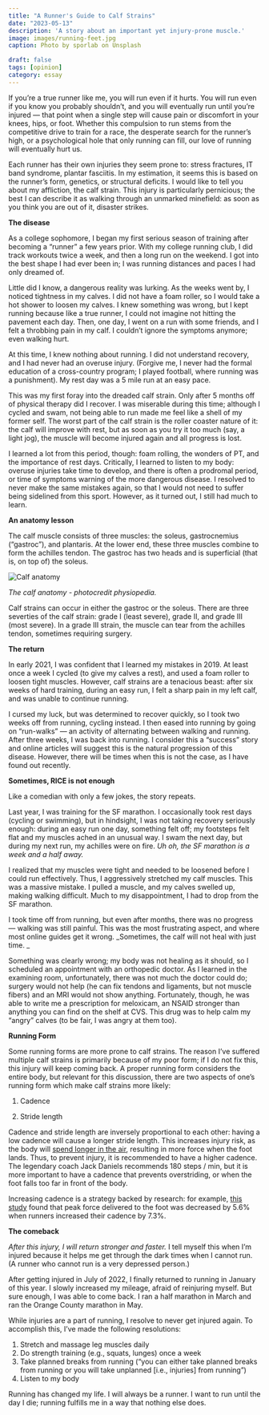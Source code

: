 ```yaml
---
title: "A Runner's Guide to Calf Strains"
date: "2023-05-13"
description: 'A story about an important yet injury-prone muscle.'
image: images/running-feet.jpg
caption: Photo by sporlab on Unsplash

draft: false
tags: [opinion]
category: essay
---
```


If you’re a true runner like me, you will run even if it hurts. You will run even if you know you probably shouldn’t, and you will eventually run until you’re injured — that point when a single step will cause pain or discomfort in your knees, hips, or foot. Whether this compulsion to run stems from the competitive drive to train for a race, the desperate search for the runner’s high, or a psychological hole that only running can fill, our love of running will eventually hurt us.

Each runner has their own injuries they seem prone to: stress fractures, IT band syndrome, plantar fasciitis. In my estimation, it seems this is based on the runner’s form, genetics, or structural deficits. I would like to tell you about my affliction, the calf strain. This injury is particularly pernicious; the best I can describe it as walking through an unmarked minefield: as soon as you think you are out of it, disaster strikes.

**The disease**

As a college sophomore, I began my first serious season of training after becoming a “runner” a few years prior. With my college running club, I did track workouts twice a week, and then a long run on the weekend. I got into the best shape I had ever been in; I was running distances and paces I had only dreamed of.

Little did I know, a dangerous reality was lurking. As the weeks went by, I noticed tightness in my calves. I did not have a foam roller, so I would take a hot shower to loosen my calves. I knew something was wrong, but I kept running because like a true runner, I could not imagine not hitting the pavement each day. Then, one day, I went on a run with some friends, and I felt a throbbing pain in my calf. I couldn’t ignore the symptoms anymore; even walking hurt.

At this time, I knew nothing about running. I did not understand recovery, and I had never had an overuse injury. (Forgive me, I never had the formal education of a cross-country program; I played football, where running was a punishment). My rest day was a 5 mile run at an easy pace.

This was my first foray into the dreaded calf strain. Only after 5 months off of physical therapy did I recover. I was miserable during this time; although I cycled and swam, not being able to run made me feel like a shell of my former self. The worst part of the calf strain is the roller coaster nature of it: the calf will improve with rest, but as soon as you try it too much (say, a light jog), the muscle will become injured again and all progress is lost.

I learned a lot from this period, though: foam rolling, the wonders of PT, and the importance of rest days. Critically, I learned to listen to my body: overuse injuries take time to develop, and there is often a prodromal period, or time of symptoms warning of the more dangerous disease. I resolved to never make the same mistakes again, so that I would not need to suffer being sidelined from this sport. However, as it turned out, I still had much to learn.

**An anatomy lesson**

The calf muscle consists of three muscles: the soleus, gastrocnemius (“gastroc”), and plantaris. At the lower end, these three muscles combine to form the achilles tendon. The gastroc has two heads and is superficial (that is, on top of) the soleus.

![Calf anatomy](/images/calf-anatomy.png)

_The calf anatomy - photocredit physiopedia._

Calf strains can occur in either the gastroc or the soleus. There are three severties of the calf strain: grade I (least severe), grade II, and grade III (most severe). In a grade III strain, the muscle can tear from the achilles tendon, sometimes requiring surgery.

**The return**

In early 2021, I was confident that I learned my mistakes in 2019. At least once a week I cycled (to give my calves a rest), and used a foam roller to loosen tight muscles. However, calf strains are a tenacious beast: after six weeks of hard training, during an easy run, I felt a sharp pain in my left calf, and was unable to continue running.

I cursed my luck, but was determined to recover quickly, so I took two weeks off from running, cycling instead. I then eased into running by going on “run-walks” — an activity of alternating between walking and running. After three weeks, I was back into running. I consider this a “success” story and online articles will suggest this is the natural progression of this disease. However, there will be times when this is not the case, as I have found out recently.

**Sometimes, RICE is not enough**

Like a comedian with only a few jokes, the story repeats.

Last year, I was training for the SF marathon. I occasionally took rest days (cycling or swimming), but in hindsight, I was not taking recovery seriously enough: during an easy run one day, something felt off; my footsteps felt flat and my muscles ached in an unusual way. I swam the next day, but during my next run, my achilles were on fire. _Uh oh, the SF marathon is a week and a half away._

I realized that my muscles were tight and needed to be loosened before I could run effectively. Thus, I aggressively stretched my calf muscles. This was a massive mistake. I pulled a muscle, and my calves swelled up, making walking difficult. Much to my disappointment, I had to drop from the SF marathon.

I took time off from running, but even after months, there was no progress — walking was still painful. This was the most frustrating aspect, and where most online guides get it wrong. _Sometimes, the calf will not heal with just time. _

Something was clearly wrong; my body was not healing as it should, so I scheduled an appointment with an orthopedic doctor. As I learned in the examining room, unfortunately, there was not much the doctor could do; surgery would not help (he can fix tendons and ligaments, but not muscle fibers) and an MRI would not show anything. Fortunately, though, he was able to write me a prescription for meloxicam, an NSAID stronger than anything you can find on the shelf at CVS. This drug was to help calm my “angry” calves (to be fair, I was angry at them too).

**Running Form**

Some running forms are more prone to calf strains. The reason I’ve suffered multiple calf strains is primarily because of my poor form; if I do not fix this, this injury will keep coming back. A proper running form considers the entire body, but relevant for this discussion, there are two aspects of one’s running form which make calf strains more likely:

1. Cadence

2. Stride length

Cadence and stride length are inversely proportional to each other: having a low cadence will cause a longer stride length. This increases injury risk, as the body will [spend longer in the air](https://runkeeper.com/cms/health/how-to-prevent-injury-by-improving-your-running-cadence/), resulting in more force when the foot lands. Thus, to prevent injury, it is recommended to have a higher cadence. The legendary coach Jack Daniels recommends 180 steps / min, but it is more important to have a cadence that prevents overstriding, or when the foot falls too far in front of the body.

Increasing cadence is a strategy backed by research: for example, [this study](https://www.ncbi.nlm.nih.gov/pmc/articles/PMC8329321/) found that peak force delivered to the foot was decreased by 5.6% when runners increased their cadence by 7.3%.

**The comeback**

_After this injury, I will return stronger and faster._ I tell myself this when I’m injured because it helps me get through the dark times when I cannot run. (A runner who cannot run is a very depressed person.)

After getting injured in July of 2022, I finally returned to running in January of this year. I slowly increased my mileage, afraid of reinjuring myself. But sure enough, I was able to come back. I ran a half marathon in March and ran the Orange County marathon in May.

While injuries are a part of running, I resolve to never get injured again. To accomplish this, I’ve made the following resolutions:

1. Stretch and massage leg muscles daily
2. Do strength training (e.g., squats, lunges) once a week
3. Take planned breaks from running (“you can either take planned breaks from running or you will take unplanned [i.e., injuries] from running”)
4. Listen to my body

Running has changed my life. I will always be a runner. I want to run until the day I die; running fulfills me in a way that nothing else does.
